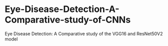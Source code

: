 # Eye-Disease-Detection-A-Comparative-study-of-CNNs
Eye Disease Detection: A Comparative study of the  VGG16 and ResNet50V2 model
